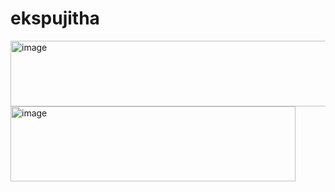 # ekspujitha
<img width="607" height="105" alt="image" src="https://github.com/user-attachments/assets/342f3147-4095-4347-9e8d-7778674ee3ee" />

<img width="456" height="120" alt="image" src="https://github.com/user-attachments/assets/ce5b2166-0b6b-4846-a0e8-52d22c17a29e" />
